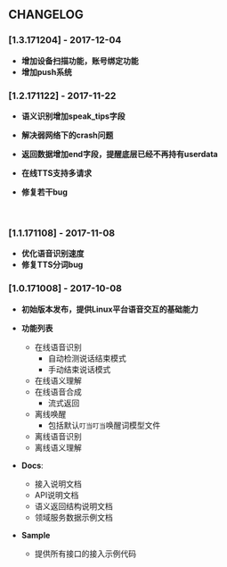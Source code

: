 ## CHANGELOG

### [1.3.171204] - 2017-12-04

- **增加设备扫描功能，账号绑定功能**
- **增加push系统**

### [1.2.171122] - 2017-11-22

- **语义识别增加speak_tips字段**

- **解决弱网络下的crash问题**

- **返回数据增加end字段，提醒底层已经不再持有userdata**

- **在线TTS支持多请求**

- **修复若干bug**

  ​

### [1.1.171108] - 2017-11-08

- **优化语音识别速度**
- **修复TTS分词bug**

### [1.0.171008] - 2017-10-08

* **初始版本发布，提供Linux平台语音交互的基础能力**
* **功能列表**
  * 在线语音识别
      * 自动检测说话结束模式
      * 手动结束说话模式
  * 在线语义理解
  * 在线语音合成
      * 流式返回 
  * 离线唤醒
      * 包括默认`叮当叮当`唤醒词模型文件
  * 离线语音识别
  * 离线语义理解

* **Docs**: 

  * 接入说明文档
  * API说明文档
  * 语义返回结构说明文档
  * 领域服务数据示例文档

* **Sample**

  * 提供所有接口的接入示例代码
